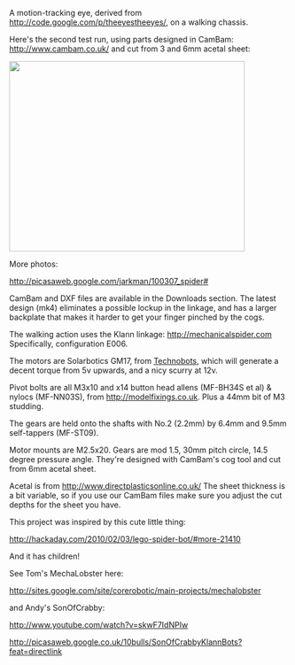 A motion-tracking eye, derived from http://code.google.com/p/theeyestheeyes/, on a walking chassis.

Here's the second test run, using parts designed in CamBam:
http://www.cambam.co.uk/
and cut from 3 and 6mm acetal sheet:

<a href='http://www.youtube.com/watch?feature=player_embedded&v=iKCb7u_ZVcQ' target='_blank'><img src='http://img.youtube.com/vi/iKCb7u_ZVcQ/0.jpg' width='425' height=344 /></a>

More photos:

http://picasaweb.google.com/jarkman/100307_spider#

CamBam and DXF files are available in the Downloads section. The latest design (mk4) eliminates a possible lockup in the linkage, and has a larger backplate that makes it harder to get your finger pinched by the cogs.

The walking action uses the Klann linkage:
http://mechanicalspider.com
Specifically, configuration E006.

The motors are Solarbotics GM17, from [Technobots](http://www.technobots.co.uk), which will generate a decent torque from 5v upwards, and a nicy scurry at 12v.

Pivot bolts are all M3x10 and x14 button head allens (MF-BH34S et al) & nylocs (MF-NN03S), from http://modelfixings.co.uk. Plus a 44mm bit of M3 studding.

The gears are held onto the shafts with No.2 (2.2mm) by 6.4mm and 9.5mm self-tappers (MF-ST09).

Motor mounts are M2.5x20.
Gears are mod 1.5, 30mm pitch circle, 14.5 degree pressure angle. They're designed with CamBam's cog tool and cut from 6mm acetal sheet.

Acetal is from http://www.directplasticsonline.co.uk/ The sheet thickness is a bit variable, so if you use our CamBam files make sure you adjust the cut depths for the sheet you have.

This project was inspired by this cute little thing:

http://hackaday.com/2010/02/03/lego-spider-bot/#more-21410


And it has children!

See Tom's MechaLobster here:

http://sites.google.com/site/corerobotic/main-projects/mechalobster

and Andy's SonOfCrabby:

http://www.youtube.com/watch?v=skwF7IdNPIw

http://picasaweb.google.co.uk/10bulls/SonOfCrabbyKlannBots?feat=directlink